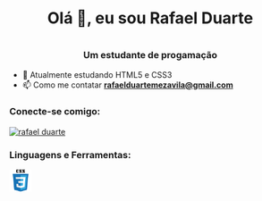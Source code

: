 <h1 align="center"> Olá 👋, eu sou Rafael Duarte <h1> 
<h3 align="center"> Um estudante de progamação</h3>

- 🌱 Atualmente estudando HTML5 e CSS3
- 📫 Como me contatar **rafaelduartemezavila@gmail.com**

<h3 align="left">Conecte-se comigo:</h3>
<p align="left">
<a href="https://www.linkedin.com/in/rafael-duarte-20513b253/" target="_blank"><img align="center" src="https://raw.githubusercontent.com/rahuldkjain/github-profile-readme-generator/master/src/images/icons/Social/linked-in-alt.svg" alt="rafael duarte" height="30" width="40" /></a>
</p>

<h3 align="left">Linguagens e Ferramentas:</h3>
<a href="https://www.w3schools.com/css/" target="_blank" rel="noreferrer"> <img src="https://raw.githubusercontent.com/devicons/devicon/master/icons/css3/css3-original-wordmark.svg" alt="css3" width="40" height="40"/>
